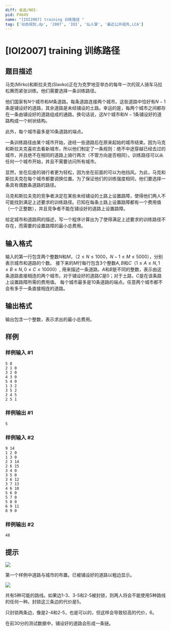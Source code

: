 ```yaml
---
diff: 省选/NOI-
pid: P4649
name: "[IOI2007] training 训练路径 "
tag: ['动态规划,dp', '2007', 'IOI', '仙人掌', '最近公共祖先,LCA']
---
```

# [IOI2007] training 训练路径 
## 题目描述

马克(Mirko)和斯拉夫克(Slavko)正在为克罗地亚举办的每年一次的双人骑车马拉松赛而紧张训练。他们需要选择一条训练路径。

他们国家有$N$个城市和$M$条道路。每条道路连接两个城市。这些道路中恰好有$N-1$条是铺设好的道路，其余道路是未经铺设的土路。幸运的是，每两个城市之间都存在一条由铺设好的道路组成的通路。换句话说，这$N$个城市和$N-1$条铺设好的道路构成一个树状结构。

此外，每个城市最多是$10$条道路的端点。

一条训练路径由某个城市开始，途经一些道路后在原来起始的城市结束。因为马克和斯拉夫克喜欢去看新城市，所以他们制定了一条规则：绝不中途穿越已经去过的城市，并且绝不在相同的道路上骑行两次（不管方向是否相同）。训练路径可以从任何一个城市开始，并且不需要访问所有城市。

显然，坐在后座的骑行者更为轻松，因为坐在前面的可以为他挡风。为此，马克和斯拉夫克在每个城市都要调换位置。为了保证他们的训练强度相同，他们要选择一条具有偶数条道路的路径。

马克和斯拉夫克的竞争者决定在某些未经铺设的土路上设置路障，使得他们两人不可能找到满足上述要求的训练路径。已知在每条土路上设置路障都有一个费用值（一个正整数），并且竞争者不能在铺设好的道路上设置路障。

给定城市和道路网的描述，写一个程序计算出为了使得满足上述要求的训练路径不存在，而需要的设置路障的最小总费用。
## 输入格式

输入的第一行包含两个整数$N$和$M$，（$2\leq N\leq 1000$，$N-1\leq M\leq5000$），分别表示城市和道路的个数。 接下来的$M$行每行包含$3$个整数$A, B$和$C$（$1\leq A\leq N, 1\leq B\leq N, 0\leq C\leq10 000$）, 用来描述一条道路。$A$和$B$是不同的整数，表示由这条道路直接相连的两个城市。对于铺设好的道路$C$是$0$；对于土路，$C$是在该条路上设置路障所需的费用值。 每个城市最多是$10$条道路的端点。任意两个城市都不会有多于一条直接相连的道路。 
## 输出格式

输出包含一个整数，表示求出的最小总费用。
## 样例

### 样例输入 #1
```
5 8 
2 1 0 
3 2 0 
4 3 0 
5 4 0 
1 3 2 
3 5 2 
2 4 5 
2 5 1 
```
### 样例输出 #1
```
5
```
### 样例输入 #2
```
9 14 
1 2 0 
1 3 0 
2 3 14 
2 6 15 
3 4 0 
3 5 0 
3 6 12 
3 7 13 
4 6 10 
5 6 0 
5 7 0 
5 8 0 
6 9 11 
8 9 0 
```
### 样例输出 #2
```
48
```
## 提示

![](https://cdn.luogu.com.cn/upload/pic/20676.png )

第一个样例中道路与城市的布置。已被铺设好的道路以粗边显示。

![](https://cdn.luogu.com.cn/upload/pic/20677.png )

共有5种可能的路线。如果边1-3、3-5和2-5被封锁，则两人将会不能使用5种路线的任何一种。封锁这三条边的代价是5。

只封锁两条边，像是2-4和2-5，也是可以的，但这样会导致较高的代价，6。

在前30分的测试数据中，铺设好的道路会形成一条链。
